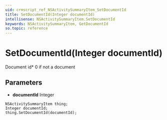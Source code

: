 ```yaml
---
uid: crmscript_ref_NSActivitySummaryItem_SetDocumentId
title: SetDocumentId(Integer documentId)
intellisense: NSActivitySummaryItem.SetDocumentId
keywords: NSActivitySummaryItem, GetDocumentId
so.topic: reference
---
```


# SetDocumentId(Integer documentId)

Document id* 0 if not a document

## Parameters

* **documentId** Integer

```crmscript
NSActivitySummaryItem thing;
Integer documentId;
thing.SetDocumentId(documentId);
```

